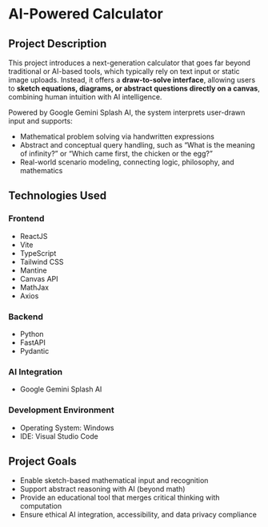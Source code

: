 #  AI-Powered Calculator
## Project Description
This project introduces a next-generation calculator that goes far beyond traditional or AI-based tools, which typically rely on text input or static image uploads. Instead, it offers a **draw-to-solve interface**, allowing users to **sketch equations, diagrams, or abstract questions directly on a canvas**, combining human intuition with AI intelligence.

Powered by Google Gemini Splash AI, the system interprets user-drawn input and supports:
- Mathematical problem solving via handwritten expressions
- Abstract and conceptual query handling, such as “What is the meaning of infinity?” or “Which came first, the chicken or the egg?”
- Real-world scenario modeling, connecting logic, philosophy, and mathematics

## Technologies Used

###  Frontend
- ReactJS
- Vite
- TypeScript
- Tailwind CSS
- Mantine
- Canvas API
- MathJax
- Axios

###  Backend
- Python
- FastAPI
- Pydantic

###  AI Integration
- Google Gemini Splash AI

###  Development Environment
- Operating System: Windows
- IDE: Visual Studio Code

##  Project Goals
- Enable sketch-based mathematical input and recognition
- Support abstract reasoning with AI (beyond math)
- Provide an educational tool that merges critical thinking with computation
- Ensure ethical AI integration, accessibility, and data privacy compliance

